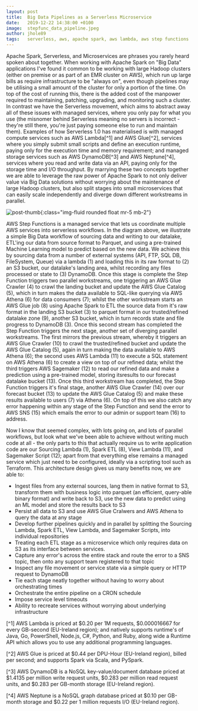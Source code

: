 ```yaml
---
layout: post
title:  Big Data Pipelines as a Serverless Microservice
date:   2019-12-22 14:38:00 +0100
image:  stepfunc_data_pipeline.jpeg
author: jhole89
tags:   serverless, aws, apache spark, aws lambda, aws step functions
---
```


Apache Spark, Serverless, and Microservices are phrases you rarely heard spoken about together. When working with 
Apache Spark on "Big Data" applications I've found it common to be working with large Hadoop clusters (either on
premise or as part of an EMR cluster on AWS), which run up large bills as require infrastructure to be "always on", 
even though pipelines may be utilising a small amount of the cluster for only a portion of the time. On top of the cost
of running this, there is the added cost of the manpower required to maintaining, patching, upgrading, and monitoring
such a cluster. In contrast we have the Serverless movement, which aims to abstract away all of these issues with 
managed services, where you only pay for what you use (the misnomer behind Serverless meaning no servers is 
incorrect - they're still there, you're just paying someone else to run and maintain them). Examples of how Serverless
1.0 has materialised is with managed compute services such as AWS Lambda[^1] and AWS Glue[^2], services where you simply 
submit small scripts and define an execution runtime, paying only for the execution time and memory requirement; and 
managed storage services such as AWS DynamoDB[^3] and AWS Neptune[^4], services where you read and write data via an
API, paying only for the storage time and I/O throughput. By marrying these two concepts together we are able to 
leverage the raw power of Apache Spark to not only deliver value via Big Data solutions without worrying about the 
maintenance of large Hadoop clusters, but also split stages into small microservices that can easily scale independently
and diverge down different workstreams in parallel.

![post-thumb]({{site.baseurl}}/assets/images/blog/stepfunc_data_pipeline_numbered.jpeg){:class="img-fluid rounded float mr-5 mb-2"}

AWS Step Functions is a managed service that lets us coordinate multiple AWS services into serverless workflows. In the
diagram above, we illustrate a simple Big Data workflow of sourcing data and writing to our datalake, ETL'ing our data
from source format to Parquet, and using a pre-trained Machine Learning model to predict based on the new data. We 
achieve this by sourcing data from a number of external systems (API, FTP, SQL DB, FileSystem, Queue) via a lambda (1) 
and loading this in its raw format to (2) an S3 bucket, our datalake's landing area, whilst recording any files processed
or state to (3) DynamoDB. Once this stage is complete the Step Function triggers two parallel workstreams, one triggering
an AWS Glue Crawler (4) to crawl the landing bucket and update the AWS Glue Catalog (5), which in turn makes the data
available to SQL-like querying via AWS Athena (6) for data consumers (7); whilst the other workstream starts an AWS Glue
job (8) using Apache Spark to ETL the source data from it's raw format in the landing S3 bucket (3) to parquet format in 
our trusted/refined datalake zone (9), another S3 bucket, which in turn records state and file progress to DynamoDB (3). 
Once this second stream has completed the Step Function triggers the next stage, another set of diverging parallel 
workstreams. The first mirrors the previous stream, whereby it triggers an AWS Glue Crawler (10) to crawl the 
trusted/refined bucket and update the AWS Glue Catalog (5), again in turn making the data available to AWS Athena (6); 
the second uses AWS Lambda (11) to execute a SQL statement on AWS Athena (6) to create a view on top of our refined data; 
whilst the third triggers AWS Sagemaker (12) to read our refined data and make a prediction using a pre-trained model, 
storing itsresults to our forecast datalake bucket (13). Once this third workstream has completed, the Step Function 
triggers it's final stage, another AWS Glue Crawler (14) over our forecast bucket (13) to update the AWS Glue Catalog (5) 
and make these results available to users (7) via Athena (6). On top of this we also catch any error happening within any
stage of the Step Function and send the error to AWS SNS (15) which emails the error to our admin or support team (16)
to address.

Now I know that seemed complex, with lots going on, and lots of parallel workflows, but look what we've been able to 
achieve without writing much code at all - the only parts to this that actually require us to write application code are
our Sourcing Lambda (1), Spark ETL (8), View Lambda (11), and Sagemaker Script (12); apart from that everything else
remains a managed service which just need to be configured, ideally via a scripting tool such as Terraform. This 
architecture design gives us many benefits now, we are able to:
* Ingest files from any external sources, lang them in native format to S3, transform them with business logic into 
parquet (an efficient, query-able binary format) and write back to S3, use the new data to predict using an ML model and
store the results back to S3
* Persist all data to S3 and use AWS Glue Cralwers and AWS Athena to query the data at any stage
* Develop further pipelines quickly and in parallel by splitting the Sourcing Lambda, Spark ETL, View Lambda, and 
Sagemaker Scripts, into individual repositories
* Treating each ETL stage as a microservice which only requires data on S3 as its interface between services.
* Capture any error's across the entire stack and route the error to a SNS topic, then onto any support team registered
to that topic
* Inspect any file movement or service state via a simple query or HTTP request to DynamoDB
* Tie each stage neatly together without having to worry about orchestrating times
* Orchestrate the entire pipeline on a CRON schedule
* Impose service level timeouts
* Ability to recreate services without worrying about underlying infrastructure
 





[^1] AWS Lambda is priced at $0.20 per 1M requests, $0.000016667 for every GB-second (EU-Ireland region); and  natively 
supports runtime's of Java, Go, PowerShell, Node.js, C#, Python, and Ruby, along wide a Runtime API which allows you to 
use any additional programming languages.

[^2] AWS Glue is priced at $0.44 per DPU-Hour (EU-Ireland region), billed per second; and supports Spark via Scala, and 
PySpark.

[^3] AWS DynamoDB is a NoSQL key-value/document database priced at $1.4135 per million write request units, $0.283 
per million read request units, and $0.283 per GB-month storage (EU-Ireland region).

[^4] AWS Neptune is a NoSQL graph database priced at $0.10 per GB-month storage and $0.22 per 1 million requests I/O
(EU-Ireland region).